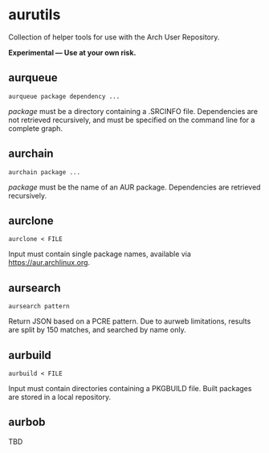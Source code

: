 # aurutils

Collection of helper tools for use with the Arch User Repository.

__Experimental — Use at your own risk.__

## aurqueue

```aurqueue package dependency ...```

_package_ must be a directory containing a .SRCINFO file. Dependencies are not retrieved recursively, and must be specified on the command line for a complete graph.

## aurchain

```aurchain package ...```

_package_ must be the name of an AUR package. Dependencies are retrieved recursively.

## aurclone

```aurclone < FILE```

Input must contain single package names, available via https://aur.archlinux.org.

## aursearch

```aursearch pattern```

Return JSON based on a PCRE pattern. Due to aurweb limitations, results are split by 150 matches, and searched by name only.

## aurbuild

```aurbuild < FILE```

Input must contain directories containing a PKGBUILD file. Built packages are stored in a local repository.

## aurbob

TBD
